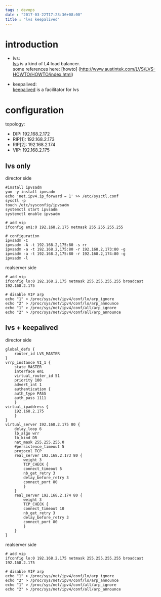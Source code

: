 ```yaml
---
tags : devops
date : "2017-03-22T17:23:36+08:00"
title : "lvs keepalived"
---
```


# introduction
- lvs:      
  [lvs](http://www.linuxvirtualserver.org/) is a kind of L4 load balancer.              
  some references here:
  [howto] (http://www.austintek.com/LVS/LVS-HOWTO/HOWTO/index.html)

  
- keepalived:       
  [keepalived](http://www.keepalived.org/) is a facilitator for lvs

# configuration

topology:

- DIP: 192.168.2.172            
- RIP[1]: 192.168.2.173         
- RIP[2]: 192.168.2.174     
- VIP: 192.168.2.175            

## lvs only
director side 
```
#install ipvsadm
yum -y install ipvsadm
echo 'net.ipv4.ip_forward = 1' >> /etc/sysctl.conf 
sysctl -p
touch /etc/sysconfig/ipvsadm 
systemctl start ipvsadm 
systemctl enable ipvsadm 

# add vip
ifconfig em1:0 192.168.2.175 netmask 255.255.255.255

# configuration
ipvsadm -C
ipvsadm -A -t 192.168.2,175:80 -s rr
ipvsadm -a -t 192.168.2,175:80 -r 192.168.2,173:80 -g
ipvsadm -a -t 192.168.2,175:80 -r 192.168.2,174:80 -g
ipvsadm -l 
```

realserver side
```
# add vip
ifconfig lo:0 192.168.2.175 netmask 255.255.255.255 broadcast 192.168.2.175 

# disable VIP arp
echo "1" > /proc/sys/net/ipv4/conf/lo/arp_ignore
echo "2" > /proc/sys/net/ipv4/conf/lo/arp_announce
echo "1" > /proc/sys/net/ipv4/conf/all/arp_ignore
echo "2" > /proc/sys/net/ipv4/conf/all/arp_announce
```

## lvs + keepalived
director side 

```
global_defs {              
    router_id LVS_MASTER   
}
vrrp_instance VI_1 {       
    state MASTER           
    interface em1          
    virtual_router_id 51   
    priority 100           
    advert_int 1           
    authentication {       
    auth_type PASS
    auth_pass 1111
    }
virtual_ipaddress {        
    192.168.2.175
    }
}
virtual_server 192.168.2.175 80 {
    delay_loop 6            
    lb_algo wrr             
    lb_kind DR              
    nat_mask 255.255.255.0  
    #persistence_timeout 5  
    protocol TCP            
    real_server 192.168.2.173 80 {      
        weight 3                   
        TCP_CHECK {               
        connect_timeout 5        
        nb_get_retry 3
        delay_before_retry 3
        connect_port 80
        }
    }
    real_server 192.168.2.174 80 {
        weight 3
        TCP_CHECK {
        connect_timeout 10
        nb_get_retry 3
        delay_before_retry 3
        connect_port 80
        }
    }
}
```

realserver side
```
# add vip
ifconfig lo:0 192.168.2.175 netmask 255.255.255.255 broadcast 192.168.2.175 

# disable VIP arp
echo "1" > /proc/sys/net/ipv4/conf/lo/arp_ignore
echo "2" > /proc/sys/net/ipv4/conf/lo/arp_announce
echo "1" > /proc/sys/net/ipv4/conf/all/arp_ignore
echo "2" > /proc/sys/net/ipv4/conf/all/arp_announce
```